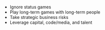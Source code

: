 ---
---
- Ignore status games 
- Play long-term games with long-term people
- Take strategic business risks
- Leverage capital, code/media, and talent 
